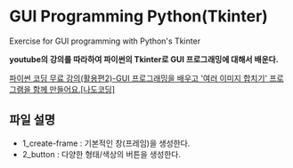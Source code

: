 # GUI Programming Python(Tkinter)

Exercise for GUI programming with Python's Tkinter

**youtube의 강의를 따라하여 파이썬의 Tkinter로 GUI 프로그래밍에 대해서 배운다.**

[파이썬 코딩 무료 강의(활용편2)-GUI 프로그래밍을 배우고 '여러 이미지 합치기' 프로그램을 함께 만들어요.[나도코딩]](https://www.youtube.com/watch?v=bKPIcoou9N8)


## 파일 설명
  * 1_create-frame : 기본적인 창(프레임)을 생성한다.
  * 2_button : 다양한 형태/색상의 버튼을 생성한다.
  
